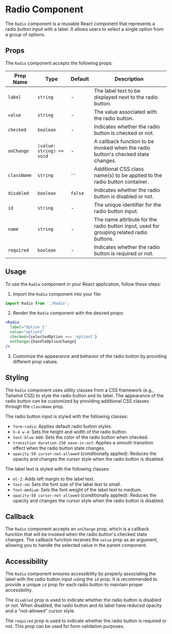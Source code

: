 # Radio Component

The `Radio` component is a reusable React component that represents a radio button input with a label. It allows users to select a single option from a group of options.

## Props

The `Radio` component accepts the following props:

| Prop Name   | Type                  | Default     | Description                                                                                  |
|-------------|----------------------|-------------|----------------------------------------------------------------------------------------------|
| `label`     | `string`             | -           | The label text to be displayed next to the radio button.                                     |
| `value`     | `string`             | -           | The value associated with the radio button.                                                  |
| `checked`   | `boolean`            | -           | Indicates whether the radio button is checked or not.                                        |
| `onChange`  | `(value: string) => void` | -           | A callback function to be invoked when the radio button's checked state changes.             |
| `className` | `string`             | `''`        | Additional CSS class name(s) to be applied to the radio button container.                    |
| `disabled`  | `boolean`            | `false`     | Indicates whether the radio button is disabled or not.                                       |
| `id`        | `string`             | -           | The unique identifier for the radio button input.                                            |
| `name`      | `string`             | -           | The name attribute for the radio button input, used for grouping related radio buttons.      |
| `required`  | `boolean`            | -           | Indicates whether the radio button is required or not.                                       |

## Usage

To use the `Radio` component in your React application, follow these steps:

1. Import the `Radio` component into your file:

```jsx
import Radio from './Radio';
```

2. Render the `Radio` component with the desired props:

```jsx
<Radio
  label="Option 1"
  value="option1"
  checked={selectedOption === 'option1'}
  onChange={handleOptionChange}
/>
```

3. Customize the appearance and behavior of the radio button by providing different prop values.

## Styling

The `Radio` component uses utility classes from a CSS framework (e.g., Tailwind CSS) to style the radio button and its label. The appearance of the radio button can be customized by providing additional CSS classes through the `className` prop.

The radio button input is styled with the following classes:
- `form-radio`: Applies default radio button styles.
- `h-4 w-4`: Sets the height and width of the radio button.
- `text-blue-600`: Sets the color of the radio button when checked.
- `transition duration-150 ease-in-out`: Applies a smooth transition effect when the radio button state changes.
- `opacity-50 cursor-not-allowed` (conditionally applied): Reduces the opacity and changes the cursor style when the radio button is disabled.

The label text is styled with the following classes:
- `ml-2`: Adds left margin to the label text.
- `text-sm`: Sets the font size of the label text to small.
- `font-medium`: Sets the font weight of the label text to medium.
- `opacity-50 cursor-not-allowed` (conditionally applied): Reduces the opacity and changes the cursor style when the radio button is disabled.

## Callback

The `Radio` component accepts an `onChange` prop, which is a callback function that will be invoked when the radio button's checked state changes. The callback function receives the `value` prop as an argument, allowing you to handle the selected value in the parent component.

## Accessibility

The `Radio` component ensures accessibility by properly associating the label with the radio button input using the `id` prop. It is recommended to provide a unique `id` prop for each radio button to maintain proper accessibility.

The `disabled` prop is used to indicate whether the radio button is disabled or not. When disabled, the radio button and its label have reduced opacity and a "not-allowed" cursor style.

The `required` prop is used to indicate whether the radio button is required or not. This prop can be used for form validation purposes.